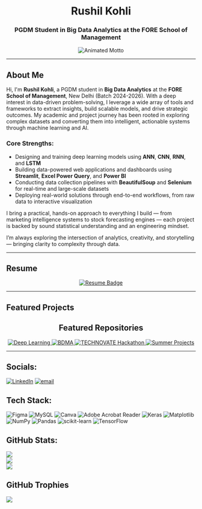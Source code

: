 <h1 align="center">
  <strong>Rushil Kohli</strong>
</h1>

<h3 align="center">
  PGDM Student in Big Data Analytics at the FORE School of Management
</h3>

<p align="center">
  <img src="https://readme-typing-svg.demolab.com?font=Fira+Code&size=24&pause=1000&color=00A9FF&center=true&vCenter=true&width=800&lines=TO+INFINITY+AND+BEYOND+!" alt="Animated Motto" />
</p>




---

## About Me

Hi, I'm **Rushil Kohli**, a PGDM student in **Big Data Analytics** at the **FORE School of Management**, New Delhi (Batch 2024-2026).
With a deep interest in data-driven problem-solving, I leverage a wide array of tools and frameworks to extract insights, build scalable models, and drive strategic outcomes. My academic and project journey has been rooted in exploring complex datasets and converting them into intelligent, actionable systems through machine learning and AI.

### Core Strengths:
- Designing and training deep learning models using **ANN**, **CNN**, **RNN**, and **LSTM**
- Building data-powered web applications and dashboards using **Streamlit**, **Excel Power Query**, and **Power BI**
- Conducting data collection pipelines with **BeautifulSoup** and **Selenium** for real-time and large-scale datasets
- Deploying real-world solutions through end-to-end workflows, from raw data to interactive visualization

I bring a practical, hands-on approach to everything I build — from marketing intelligence systems to stock forecasting engines — each project is backed by sound statistical understanding and an engineering mindset.

I’m always exploring the intersection of analytics, creativity, and storytelling — bringing clarity to complexity through data.

---

## Resume

<p align="center">
  <a href="https://drive.google.com/file/d/1eDG5uDATY6Lw9BB9F96_aok3TlYHebY_/view?usp=sharing" target="_blank">
    <img src="https://img.shields.io/badge/📄 View Resume-00A9FF?style=for-the-badge&logo=googledrive&logoColor=white" alt="Resume Badge">
  </a>
</p>

---

## Featured Projects

<h2 align="center">Featured Repositories</h2>

<p align="center">

  <!-- Deep Learning -->
  <a href="https://github.com/Rushil-K/Deep-Learning" target="_blank">
    <img src="https://img.shields.io/badge/Deep_Learning-FF6F91?style=for-the-badge&logo=python&logoColor=white" alt="Deep Learning">
  </a>

  <!-- BDMA -->
  <a href="https://github.com/Rushil-K/BDMA" target="_blank">
    <img src="https://img.shields.io/badge/BDMA-00BFFF?style=for-the-badge&logo=jupyter&logoColor=white" alt="BDMA">
  </a>

  <!-- TECHNOVATE Hackathon -->
  <a href="https://github.com/Rushil-K/TECHNOVATE_Hackathon" target="_blank">
    <img src="https://img.shields.io/badge/TECHNOVATE_Hackathon-5F9EA0?style=for-the-badge&logo=hackthebox&logoColor=white" alt="TECHNOVATE Hackathon">
  </a>

  <!-- Summer Projects -->
  <a href="https://github.com/Rushil-K/Summer_Projects" target="_blank">
    <img src="https://img.shields.io/badge/Summer_Projects-A9A9F5?style=for-the-badge&logo=github&logoColor=white" alt="Summer Projects">
  </a>

</p>

---




## Socials:
[![LinkedIn](https://img.shields.io/badge/LinkedIn-%230077B5.svg?logo=linkedin&logoColor=white)](https://linkedin.com/in/rushilkohli14) [![email](https://img.shields.io/badge/Email-D14836?logo=gmail&logoColor=white)](mailto:055027@fsm.ac.in) 

## Tech Stack:
![Figma](https://img.shields.io/badge/figma-%23F24E1E.svg?style=flat-square&logo=figma&logoColor=white) ![MySQL](https://img.shields.io/badge/mysql-4479A1.svg?style=flat-square&logo=mysql&logoColor=white) ![Canva](https://img.shields.io/badge/Canva-%2300C4CC.svg?style=flat-square&logo=Canva&logoColor=white) ![Adobe Acrobat Reader](https://img.shields.io/badge/Adobe%20Acrobat%20Reader-EC1C24.svg?style=flat-square&logo=Adobe%20Acrobat%20Reader&logoColor=white) ![Keras](https://img.shields.io/badge/Keras-%23D00000.svg?style=flat-square&logo=Keras&logoColor=white) ![Matplotlib](https://img.shields.io/badge/Matplotlib-%23ffffff.svg?style=flat-square&logo=Matplotlib&logoColor=black) ![NumPy](https://img.shields.io/badge/numpy-%23013243.svg?style=flat-square&logo=numpy&logoColor=white) ![Pandas](https://img.shields.io/badge/pandas-%23150458.svg?style=flat-square&logo=pandas&logoColor=white) ![scikit-learn](https://img.shields.io/badge/scikit--learn-%23F7931E.svg?style=flat-square&logo=scikit-learn&logoColor=white) ![TensorFlow](https://img.shields.io/badge/TensorFlow-%23FF6F00.svg?style=flat-square&logo=TensorFlow&logoColor=white)

## GitHub Stats:
![](https://github-readme-stats.vercel.app/api?username=Rushil-K&theme=tokyonight&hide_border=false&include_all_commits=false&count_private=false)<br/>
![](https://nirzak-streak-stats.vercel.app/?user=Rushil-K&theme=tokyonight&hide_border=false)<br/>
![](https://github-readme-stats.vercel.app/api/top-langs/?username=Rushil-K&theme=tokyonight&hide_border=false&include_all_commits=false&count_private=false&layout=compact)

## GitHub Trophies
![](https://github-profile-trophy.vercel.app/?username=Rushil-K&theme=radical&no-frame=true&no-bg=false&margin-w=4)
